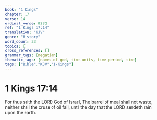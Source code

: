 ```yaml
---
book: "1 Kings"
chapter: 17
verse: 14
ordinal_verse: 9332
ref: "1 Kings 17:14"
translation: "KJV"
genre: "History"
word_count: 33
topics: []
cross_references: []
grammar_tags: [negation]
thematic_tags: [names-of-god, time-units, time-period, time]
tags: ["Bible","KJV","1-Kings"]
---
```


# 1 Kings 17:14

For thus saith the LORD God of Israel, The barrel of meal shall not waste, neither shall the cruse of oil fail, until the day that the LORD sendeth rain upon the earth.
